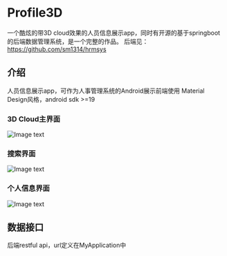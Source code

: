 # Profile3D
一个酷炫的带3D cloud效果的人员信息展示app，同时有开源的基于springboot的后端数据管理系统，是一个完整的作品。
后端见： https://github.com/sm1314/hrmsys

## 介绍
人员信息展示app，可作为人事管理系统的Android展示前端使用
Material Design风格，android sdk >=19

### 3D Cloud主界面
![Image text](https://raw.githubusercontent.com/sm1314/Profile3D/master/screenshot/1.jpg)

### 搜索界面
![Image text](https://raw.githubusercontent.com/sm1314/Profile3D/master/screenshot/2.jpg)

### 个人信息界面
![Image text](https://raw.githubusercontent.com/sm1314/Profile3D/master/screenshot/3.jpg)

## 数据接口
后端restful api，url定义在MyApplication中

